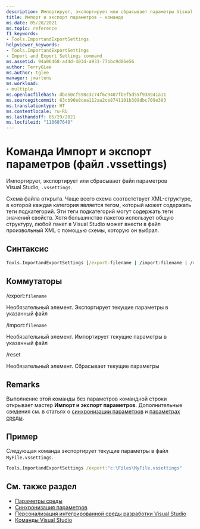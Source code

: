 ```yaml
---
description: Импортирует, экспортирует или сбрасывает параметры Visual Studio. расширение файла vssettings
title: Импорт и экспорт параметров - команда
ms.date: 05/28/2021
ms.topic: reference
f1_keywords:
- Tools.ImportandExportSettings
helpviewer_keywords:
- Tools.ImportandExportSettings
- Import and Export Settings command
ms.assetid: 94a06468-a44d-403d-a931-77bbc9d06e56
author: TerryGLee
ms.author: tglee
manager: jmartens
ms.workload:
- multiple
ms.openlocfilehash: dba50cf598c3c74f6c9407fbef5d55f938941a11
ms.sourcegitcommit: 63cb90e8cea112aa2ce8741101b309dbc709e393
ms.translationtype: HT
ms.contentlocale: ru-RU
ms.lasthandoff: 05/29/2021
ms.locfileid: "110687640"
---
```

# <a name="import-and-export-settings-command-vssettings-file"></a>Команда Импорт и экспорт параметров (файл .vssettings)

Импортирует, экспортирует или сбрасывает файл параметров Visual Studio, `.vssettings`.

Схема файла открыта. Чаще всего схема соответствует XML-структуре, в которой каждая категория является тегом, который может содержать теги подкатегорий. Эти теги подкатегорий могут содержать теги значений свойств. Хотя большинство пакетов использует общую структуру, любой пакет в Visual Studio может внести в файл произвольный XML с помощью схемы, которую он выбрал.

## <a name="syntax"></a>Синтаксис

```cmd
Tools.ImportandExportSettings [/export:filename | /import:filename | /reset]
```

## <a name="switches"></a>Коммутаторы

/export:`filename`

Необязательный элемент. Экспортирует текущие параметры в указанный файл

/import:`filename`

Необязательный элемент. Импортирует текущие параметры в указанный файл

/reset

Необязательный элемент. Сбрасывает текущие параметры

## <a name="remarks"></a>Remarks

Выполнение этой команды без параметров командной строки открывает мастер **Импорт и экспорт параметров**. Дополнительные сведения см. в статьях о [синхронизации параметров](../synchronized-settings-in-visual-studio.md) и [параметрах среды](../environment-settings.md).

## <a name="example"></a>Пример

Следующая команда экспортирует текущие параметры в файл `MyFile.vssettings`.

```cmd
Tools.ImportandExportSettings /export:"c:\Files\MyFile.vssettings"
```



## <a name="see-also"></a>См. также раздел

- [Параметры среды](../../ide/environment-settings.md)
- [Синхронизация параметров](../../ide/synchronized-settings-in-visual-studio.md)
- [Персонализация интегрированной среды разработки Visual Studio](../../ide/personalizing-the-visual-studio-ide.md)
- [Команды Visual Studio](../../ide/reference/visual-studio-commands.md)
